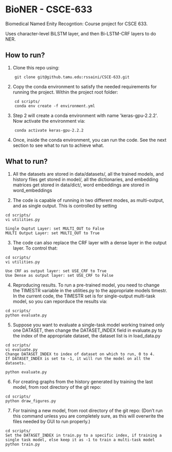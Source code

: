 # BioNER - CSCE-633
Biomedical Named Enity Recogntion: Course project for CSCE 633.

Uses character-level BiLSTM layer, and then Bi-LSTM-CRF layers to do NER.

## How to run? 
1. Clone this repo using: 
```
    git clone git@github.tamu.edu:rssaini/CSCE-633.git
```

2. Copy the conda environment to satisfy the needed requirements for running the project. Within the project root folder:
```
    cd scripts/
    conda env create -f environment.yml
```

3. Step 2 will create a conda environment with name 'keras-gpu-2.2.2'. Now activate the environment via:
```
    conda activate keras-gpu-2.2.2

```
4. Once, inside the conda environment, you can run the code. See the next section to see what to run to achieve what.


## What to run?

1. All the datasets are stored in data/datasets/, all the trained models, and history files get stored in model/, all the dictionaries, and embedding matrices get stored in data/dict/, word embeddings are stored in word\_embeddings

2. The code is capable of running in two different modes, as multi-output, and as single output. This is controlled by setting 
```
cd scripts/
vi utilities.py

Single Ouptut Layer: set MULTI_OUT to False 
MULTI Output Layer: set MULTI_OUT to True
```

3. The code can also replace the CRF layer with a dense layer in the output layer. To control that: 
```
cd scripts/
vi utilities.py

Use CRF as output layer: set USE_CRF to True
Use Dense as output layer: set USE_CRF to False
```

4. Reproducing results. To run a pre-trained model, you need to change the TIMESTR variable in the utilities.py to the appropriate models timestr.
In the current code, the TIMESTR set is for single-output multi-task model, so you can reporduce the results via:

```
cd scripts/
python evaluate.py

```

5. Suppose you want to evaluate a single-task model working trained only one DATASET, then change the DATASET\_INDEX field in evaluate.py to the index of the appropriate dataset, the dataset list is in load\_data.py
```
cd scripts/
vi evaluate.py
Change DATASET_INDEX to index of dataset on which to run, 0 to 4.
If DATASET_INDEX is set to -1, it will run the model on all the datasets.

python evaluate.py

```


6. For creating graphs from the history generated by training the last model, from root directory of the git repo:
```
cd scripts/
python draw_figures.py
```


7. For training a new model, from root directory of the git repo: 
(Don’t run this command unless you are completely sure, as this will overwrite the files needed by GUI to run properly.)
```
cd scripts/
Set the DATASET_INDEX in train.py to a specific index, if training a single task model, else keep it as -1 to train a multi-task model
python train.py
```
